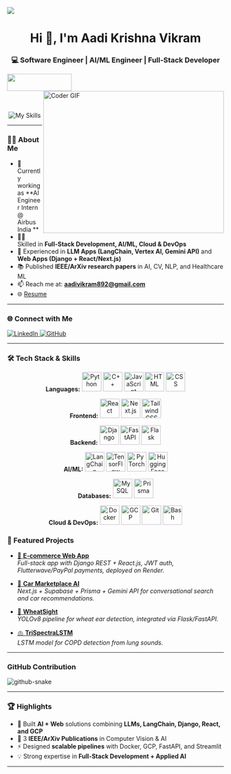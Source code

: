 <!--horizontal divider(gradient)-->
<img src="https://user-images.githubusercontent.com/73097560/115834477-dbab4500-a447-11eb-908a-139a6edaec5c.gif">

<h1 align="center">Hi 👋, I'm Aadi Krishna Vikram</h1>
<h3 align="center">💻 Software Engineer | AI/ML Engineer | Full-Stack Developer</h3>



<!-- Left logo -->
<img align="left" width="150" height="40" src="https://github.com/vinodjangid07/vinodjangid07/assets/86096184/96fc909c-2e49-4d81-8f7e-b46471d60e53">

<!-- Developer GIF on the right -->
<img align="right" src="https://github.com/rajaprerak/rajaprerak/blob/master/developer.gif" alt="Coder GIF" width="420" height="330" />

<br><br><br><br>

<!-- Tech stack icons centered -->
<p align="center">
  <img src="https://skillicons.dev/icons?i=py,cpp,cs,js,html,css,django,fastapi,flask,react,nextjs,tailwind,git,github,opencv,mysql,supabase,linux,gcp,notion,pytorch,tensorflow,huggingface&perline=7" alt="My Skills"/>
</p>

---

### 👨‍💻 About Me
- 🔭 Currently working as **AI Engineer Intern @ Airbus India **  
- 🧑‍💻 Skilled in **Full-Stack Development, AI/ML, Cloud & DevOps**  
- 🚀 Experienced in **LLM Apps (LangChain, Vertex AI, Gemini API)** and **Web Apps (Django + React/Next.js)**  
- 📚 Published **IEEE/ArXiv research papers** in AI, CV, NLP, and Healthcare ML  
- 📫 Reach me at: **aadivikram892@gmail.com**  
- 🌐 [Resume](https://drive.google.com/file/d/1eRROUeCpOeeSj8DPGKm7gAnRVlnHC31R/view?usp=sharing)




---

### 🌐 Connect with Me
<p align="left">
  <a href="https://www.linkedin.com/in/aadivikram368/" target="_blank">
    <img src="https://img.shields.io/badge/LinkedIn-Connect-blue?logo=linkedin&style=for-the-badge" alt="LinkedIn"/>
  </a>
  <a href="https://github.com/aadivik" target="_blank">
    <img src="https://img.shields.io/badge/GitHub-Follow-black?logo=github&style=for-the-badge" alt="GitHub"/>
  </a>
</p>

---

### 🛠️ Tech Stack & Skills  

<p align="center">
  <!-- Languages -->
  <strong>Languages:</strong>
  <img src="https://cdn.jsdelivr.net/gh/devicons/devicon/icons/python/python-original.svg" width="45px" alt="Python"/>
  <img src="https://cdn.jsdelivr.net/gh/devicons/devicon/icons/cplusplus/cplusplus-original.svg" width="45px" alt="C++"/>
  <img src="https://cdn.jsdelivr.net/gh/devicons/devicon/icons/javascript/javascript-original.svg" width="45px" alt="JavaScript"/>
  <img src="https://cdn.jsdelivr.net/gh/devicons/devicon/icons/html5/html5-original.svg" width="45px" alt="HTML"/>
  <img src="https://cdn.jsdelivr.net/gh/devicons/devicon/icons/css3/css3-original.svg" width="45px" alt="CSS"/>
</p>

<p align="center">
  <!-- Frontend -->
  <strong>Frontend:</strong>
  <img src="https://cdn.jsdelivr.net/gh/devicons/devicon/icons/react/react-original.svg" width="45px" alt="React"/>
  <img src="https://cdn.jsdelivr.net/gh/devicons/devicon/icons/nextjs/nextjs-original.svg" width="45px" alt="Next.js"/>
  <img src="https://cdn.jsdelivr.net/gh/devicons/devicon/icons/tailwindcss/tailwindcss-original.svg" width="45px" alt="TailwindCSS"/>
</p>

<p align="center">
  <!-- Backend -->
  <strong>Backend:</strong>
  <img src="https://cdn.jsdelivr.net/gh/devicons/devicon/icons/django/django-plain.svg" width="45px" alt="Django"/>
  <img src="https://cdn.jsdelivr.net/gh/devicons/devicon/icons/fastapi/fastapi-original.svg" width="45px" alt="FastAPI"/>
  <img src="https://cdn.jsdelivr.net/gh/devicons/devicon/icons/flask/flask-original.svg" width="45px" alt="Flask"/>
</p>

<p align="center">
  <!-- AI/ML -->
  <strong>AI/ML:</strong>
  <img src="https://avatars.githubusercontent.com/u/126733545?s=200&v=4" width="45px" alt="LangChain"/>
  <img src="https://cdn.jsdelivr.net/gh/devicons/devicon/icons/tensorflow/tensorflow-original.svg" width="45px" alt="TensorFlow"/>
  <img src="https://cdn.jsdelivr.net/gh/devicons/devicon/icons/pytorch/pytorch-original.svg" width="45px" alt="PyTorch"/>
  <img src="https://huggingface.co/front/assets/huggingface_logo-noborder.svg" width="45px" alt="HuggingFace"/>
</p>

<p align="center">
  <!-- Databases -->
  <strong>Databases:</strong>
  <img src="https://cdn.jsdelivr.net/gh/devicons/devicon/icons/mysql/mysql-original.svg" width="45px" alt="MySQL"/>
  <img src="https://cdn.jsdelivr.net/gh/devicons/devicon/icons/prisma/prisma-original.svg" width="45px" alt="Prisma"/>
  
</p>

<p align="center">
  <!-- Cloud & DevOps -->
  <strong>Cloud & DevOps:</strong>
  <img src="https://cdn.jsdelivr.net/gh/devicons/devicon/icons/docker/docker-original.svg" width="45px" alt="Docker"/>
  <img src="https://cdn.jsdelivr.net/gh/devicons/devicon/icons/googlecloud/googlecloud-original.svg" width="45px" alt="GCP"/>
  <img src="https://cdn.jsdelivr.net/gh/devicons/devicon/icons/git/git-original.svg" width="45px" alt="Git"/>
  <img src="https://cdn.jsdelivr.net/gh/devicons/devicon/icons/bash/bash-original.svg" width="45px" alt="Bash"/>
</p>


### 📌 Featured Projects

- [🛒 **E-commerce Web App**](https://newshop-ohta.onrender.com/)  
  *Full-stack app with Django REST + React.js, JWT auth, Flutterwave/PayPal payments, deployed on Render.*  

- [🚗 **Car Marketplace AI**](https://github.com/aadivik/CAR_MARKETPLACE-AI)  
  *Next.js + Supabase + Prisma + Gemini API for conversational search and car recommendations.*  

- [🌾 **WheatSight**](https://github.com/aadivik/wheatsight)  
  *YOLOv8 pipeline for wheat ear detection, integrated via Flask/FastAPI.*  

- [🫁 **TriSpectraLSTM**](https://github.com/aadivik/copd-detection)  
  *LSTM model for COPD detection from lung sounds.*  

---

### GitHub Contribution
<picture>
  <source media="(prefers-color-scheme: dark)" srcset="https://raw.githubusercontent.com/saatvik333/saatvik333/output/github-contribution-grid-snake-dark.svg" />
  <source media="(prefers-color-scheme: light)" srcset="https://raw.githubusercontent.com/saatvik333/saatvik333/output/github-contribution-grid-snake.svg" />
  <img alt="github-snake" src="github-snake.svg" />
</picture>

---

### 🏆 Highlights
- 🚀 Built **AI + Web** solutions combining **LLMs, LangChain, Django, React, and GCP**  
- 📝 3 **IEEE/ArXiv Publications** in Computer Vision & AI  
- ⚡ Designed **scalable pipelines** with Docker, GCP, FastAPI, and Streamlit  
- 💡 Strong expertise in **Full-Stack Development + Applied AI**  

---
